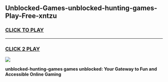 
## Unblocked-Games-unblocked-hunting-games-Play-Free-xntzu
<h3>
<a href="https://premium76.site?title=unblocked-hunting-games&ref=19M">CLICK TO PLAY</a></h3>
<hr>

<h3>
<a href="https://premium76.site?title=unblocked-hunting-games&ref=19M">CLICK 2 PLAY</a>
  
</h3>

<a href="https://premium76.site?title=unblocked-hunting-games&ref=19M"><img src="https://clearcache.store/games.png"></a>


**unblocked-hunting-games games unblocked: Your Gateway to Fun and Accessible Online Gaming**
